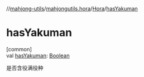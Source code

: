 //[mahjong-utils](../../../index.md)/[mahjongutils.hora](../index.md)/[Hora](index.md)/[hasYakuman](has-yakuman.md)

# hasYakuman

[common]\
val [hasYakuman](has-yakuman.md): [Boolean](https://kotlinlang.org/api/latest/jvm/stdlib/kotlin/-boolean/index.html)

是否含役满役种
